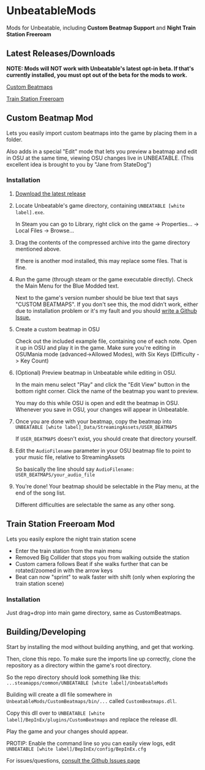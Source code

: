 # UnbeatableMods
Mods for Unbeatable, including **Custom Beatmap Support** and **Night Train Station Freeroam**

## Latest Releases/Downloads

**NOTE: Mods will NOT work with Unbeatable's latest opt-in beta. If that's currently installed, you must opt out of the beta for the mods to work.**

[Custom Beatmaps](https://github.com/adrisj7/UnbeatableMods/releases/tag/1.3.0)

[Train Station Freeroam](https://github.com/adrisj7/UnbeatableMods/releases/tag/1.1.0)


## Custom Beatmap Mod

Lets you easily import custom beatmaps into the game by placing them in a folder.

Also adds in a special "Edit" mode that lets you preview a beatmap and edit in OSU
at the same time, viewing OSU changes live in UNBEATABLE.
(This excellent idea is brought to you by "Jane from StateDog")

### Installation

1) [Download the latest release](https://github.com/adrisj7/UnbeatableMods/releases)

2) Locate Unbeatable's game directory, containing `UNBEATABLE [white label].exe`.

	In Steam you can go to Library, right click on the game -> Properties... -> Local Files -> Browse...

3) Drag the contents of the compressed archive into the game directory mentioned above.

	If there is another mod installed, this may replace some files. That is fine.

4) Run the game (through steam or the game executable directly). Check the Main Menu for the Blue Modded text.

	Next to the game's version number should be blue text that says "CUSTOM BEATMAPS".
	If you don't see this, the mod didn't work, either due to installation problem or it's my fault and you should [write a Github Issue.](https://github.com/adrisj7/UnbeatableMods/issues)

5) Create a custom beatmap in OSU

	Check out the included example file, containing one of each note. Open it up in OSU and play it in the game.
	Make sure you're editing in OSUMania mode (advanced->Allowed Modes), with Six Keys (Difficulty -> Key Count)

6) (Optional) Preview beatmap in Unbeatable while editing in OSU.

	In the main menu select "Play" and click the "Edit View" button in the bottom right corner.
	Click the name of the beatmap you want to preview.
   
	You may do this while OSU is open and edit the beatmap in OSU. Whenever you save in OSU, your
	changes will appear in Unbeatable.

7) Once you are done with your beatmap, copy the beatmap into `UNBEATABLE [white label]_Data/StreamingAssets/USER_BEATMAPS`

	If `USER_BEATMAPS` doesn't exist, you should create that directory yourself.

8) Edit the `AudioFilename` parameter in your OSU beatmap file to point to your music file, relative to StreamingAssets

	So basically the line should say `AudioFilename: USER_BEATMAPS/your_audio_file`

9) You're done! Your beatmap should be selectable in the Play menu, at the end of the song list.

	Different difficulties are selectable the same as any other song.

## Train Station Freeroam Mod

Lets you easily explore the night train station scene

- Enter the train station from the main menu
- Removed Big Collider that stops you from walking outside the station
- Custom camera follows Beat if she walks further that can be rotated/zoomed in with the arrow keys
- Beat can now "sprint" to walk faster with shift (only when exploring the train station scene)

### Installation

Just drag+drop into main game directory, same as CustomBeatmaps.


## Building/Developing

Start by installing the mod without building anything, and get that working.

Then, clone this repo. To make sure the imports line up correctly, clone the repository as a directory within the game's root directory.

So the repo directory should look something like this: `...steamapps/common/UNBEATABLE [white label]/UnbeatableMods`

Building will create a dll file somewhere in `UnbeatableMods/CustomBeatmaps/bin/...` called `CustomBeatmaps.dll`.

Copy this dll over to `UNBEATABLE [white label]/BepInEx/plugins/CustomBeatmaps` and replace the release dll.

Play the game and your changes should appear.

PROTIP: Enable the command line so you can easily view logs, edit `UNBEATABLE [white label]/BepInEx/config/BepInEx.cfg`




For issues/questions, [consult the Github Issues page](https://github.com/adrisj7/UnbeatableMods/issues)
